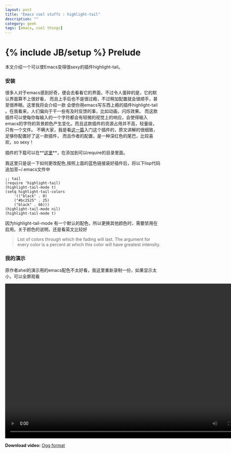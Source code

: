 ```yaml
---
layout: post
title: "Emacs cool stuffs : highlight-tail"
description: ""
category: geek
tags: [emacs, cool things]
---
```

{% include JB/setup %}
Prelude
==========
本文介绍一个可以使Emacs变得很sexy的插件highlight-tail。
### 安装 ###


很多人对于emacs感到好奇，便会去看看它的界面，不过令人蛋碎的是，它的默认界面算不上很好看，
而且上手后也不是很过瘾，不过稍加配置就会很顺手，甚至很养眼。这里我将会介绍一款
会使你用emacs写东西上瘾的插件highlight-tail 。在我看来，人们偏向于干一些有及时反馈的事，比如动画，闪烁效果。
而这款插件可以使每你每输入的一个字符都会有轻微的视觉上的响应，会使得输入emacs的字符的背景颜色产生变化。而且这款插件的资源占用并不高，轻量级，只有一个文件。
不瞒大家，我是看[这一篇](http://emacser.com/highlight-tail.htm)入门这个插件的，原文讲解的很细致，足够你配置好了这一款插件，
而且作者的配置，是一种深红色的尾巴，比较喜欢，so sexy！

插件的下载可以在**[这里](/multim/highlight-tail.el)**，在添加到可以require的目录里面。

我这里只是说一下如何更改配色,按照上面的蓝色链接装好插件后，将以下lisp代码追加至~/.emacs文件中

	;; tail
	(require 'highlight-tail)
	(highlight-tail-mode t)
	(setq highlight-tail-colors
		'(("black" . 0)
		("#bc2525" . 25)
		("black" . 66)))
	(highlight-tail-mode nil)
	(highlight-tail-mode t)

因为highlight-tail-mode 有一个默认的配色，所以更换其他颜色时，需要禁用在启用。关于颜色的说明，还是看英文比较好

>   List of colors through which the fading will last.
>   The argument for every color is a percent at which this color
>   will have greatest intensity.

### 我的演示 ###

原作者ahei的演示用的emacs配色不太好看，我这里重新录制一份，如果显示太小，可以全屏观看

<!-- "Video For Everybody" http://camendesign.com/code/video_for_everybody -->
<video controls="controls" width="800" height="500">
	<source src="/multim/h-t-m.ogv" type="video/ogg" />
	<object type="application/x-shockwave-flash" data="http://releases.flowplayer.org/swf/flowplayer-3.2.1.swf" width="800" height="500">
		<param name="movie" value="http://releases.flowplayer.org/swf/flowplayer-3.2.1.swf" />
		<param name="allowFullScreen" value="true" />
		<param name="wmode" value="transparent" />
		<param name="flashVars" value="config={'playlist':[{'url':'','autoPlay':false}]}" />
		<span title="No video playback capabilities, please download the video below"></span>
	</object>
</video>
<p>
	<strong>Download video:</strong> <a href="/multim/h-t-m.ogv">Ogg format</a>
</p>
















